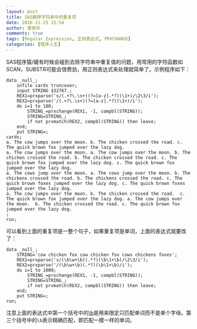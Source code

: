 ```yaml
---
layout: post
title: SAS删除字符串中的重复项
date: 2016-11-25 15:54
author: 曾宪华
comments: true
tags: [Regular Expression, 正则表达式, PRXCHANGE]
categories: [程序人生]
---
```

SAS程序猿/媛有时候会碰到去除字符串中重复值的问题，用常用的字符函数如SCAN，SUBSTR可能会很费劲，用正则表达式来处理就简单了。示例程序如下：
<pre><code>data _null_;
    infile cards truncover;
    input STRING $32767.;
    REX1=prxparse('s/(.+?\.\s+)(?=[a-z].*?)(\1+)/\2\3/i');
    REX2=prxparse('/(.+?\.\s+)(?=[a-z].*?)(\1+)/i');
    do i=1 to 100;
        STRING_=prxchange(REX1, -1, compbl(STRING));
        STRING=STRING_;
        if not prxmatch(REX2, compbl(STRING)) then leave;
    end;
    put STRING=;
cards;
a. The cow jumps over the moon. b. The chicken crossed the road. c. The quick brown fox jumped over the lazy dog.
a. The cow jumps over the moon. a. The cow jumps over the moon. b. The chicken crossed the road. b. The chicken crossed the road. c. The quick brown fox jumped over the lazy dog. c. The quick brown fox jumped over the lazy dog.
a. The cows jump over the moon. a. The cows jump over the moon. b. The chickens crossed the road. b. The chickens crossed the road. c. The quick brown foxes jumped over the lazy dog. c. The quick brown foxes jumped over the lazy dog.
a. The cow jumps over the moon. b. The chicken crossed the road.  c. The quick brown fox jumped over the lazy dog. a. The cow jumps over the moon.  b. The chicken crossed the road. c. The quick brown fox jumped over the lazy dog.
;
run;
</code></pre>
可以看到上面的重复项是一整个句子，如果重复项是单词，上面的表达式就要改了：
<pre><code>data _null_;
    STRING='cow chicken fox cow chicken fox cows chickens foxes';
    REX1=prxparse('s/(\b\w+\b)(.*?)(\b\1+\b)/\2\3/i');
    REX2=prxparse('/(\b\w+\b)(.*?)(\b\1+\b)/i');
    do i=1 to 1000;
        STRING_=prxchange(REX1, -1, compbl(STRING));
        STRING=STRING_;
        if not prxmatch(REX2, compbl(STRING)) then leave;
    end;
    put STRING=;
run;
</code></pre>
注意上面的表达式中第一个括号中的<a href="http://www.xianhuazeng.com/cn/2015/11/06/reg-word-boundary-pattern/" target="_blank"><span style="text-decoration: none;">\b</span></a>是用来限定只匹配单词而不是单个字母。第三个括号中的<code>\b</code>表示精确匹配，即匹配一模一样的单词。